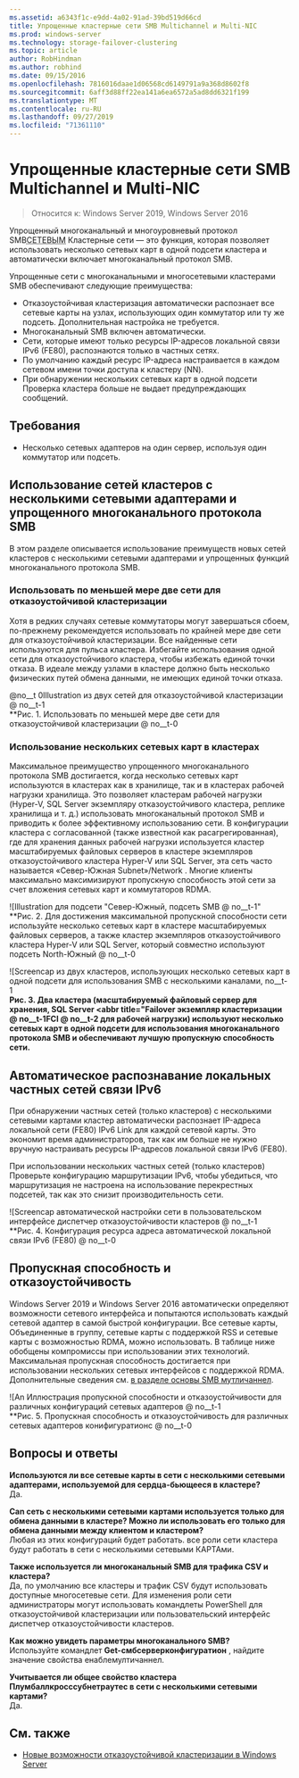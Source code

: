 ```yaml
---
ms.assetid: a6343f1c-e9dd-4a02-91ad-39bd519d66cd
title: Упрощенные кластерные сети SMB Multichannel и Multi-NIC
ms.prod: windows-server
ms.technology: storage-failover-clustering
ms.topic: article
author: RobHindman
ms.author: robhind
ms.date: 09/15/2016
ms.openlocfilehash: 7816016daae1d06568cd6149791a9a368d8602f8
ms.sourcegitcommit: 6aff3d88ff22ea141a6ea6572a5ad8dd6321f199
ms.translationtype: MT
ms.contentlocale: ru-RU
ms.lasthandoff: 09/27/2019
ms.locfileid: "71361110"
---
```

# <a name="simplified-smb-multichannel-and-multi-nic-cluster-networks"></a>Упрощенные кластерные сети SMB Multichannel и Multi-NIC

> Относится к: Windows Server 2019, Windows Server 2016

Упрощенный многоканальный и многоуровневый протокол SMB<abbr title="Сетевая карта">СЕТЕВЫМ</abbr> Кластерные сети — это функция, которая позволяет использовать несколько сетевых карт в одной подсети кластера и автоматически включает многоканальный протокол SMB.

Упрощенные сети с многоканальными и многосетевыми кластерами SMB обеспечивают следующие преимущества:  
- Отказоустойчивая кластеризация автоматически распознает все сетевые карты на узлах, использующих один коммутатор или ту же подсеть. Дополнительная настройка не требуется.  
- Многоканальный SMB включен автоматически.  
- Сети, которые имеют только ресурсы IP-адресов локальной связи IPv6 (FE80), распознаются только в частных сетях.  
- По умолчанию каждый ресурс IP-адреса настраивается в каждом сетевом имени точки доступа к кластеру (NN).  
- При обнаружении нескольких сетевых карт в одной подсети Проверка кластера больше не выдает предупреждающих сообщений.  

## <a name="requirements"></a>Требования  
-   Несколько сетевых адаптеров на один сервер, используя один коммутатор или подсеть.  

## <a name="how-to-take-advantage-of-multi-nic-clusters-networks-and-simplified-smb-multichannel"></a>Использование сетей кластеров с несколькими сетевыми адаптерами и упрощенного многоканального протокола SMB  
В этом разделе описывается использование преимуществ новых сетей кластеров с несколькими сетевыми адаптерами и упрощенных функций многоканального протокола SMB.  

### <a name="use-at-least-two-networks-for-failover-clustering"></a>Использовать по меньшей мере две сети для отказоустойчивой кластеризации   
Хотя в редких случаях сетевые коммутаторы могут завершаться сбоем, по-прежнему рекомендуется использовать по крайней мере две сети для отказоустойчивой кластеризации. Все найденные сети используются для пульса кластера. Избегайте использования одной сети для отказоустойчивого кластера, чтобы избежать единой точки отказа. В идеале между узлами в кластере должно быть несколько физических путей обмена данными, не имеющих единой точки отказа.  

@no__t 0Illustration из двух сетей для отказоустойчивой кластеризации @ no__t-1  
**Рис. 1. Использовать по меньшей мере две сети для отказоустойчивой кластеризации @ no__t-0  

### <a name="use-multiple-nics-across-clusters"></a>Использование нескольких сетевых карт в кластерах  

Максимальное преимущество упрощенного многоканального протокола SMB достигается, когда несколько сетевых карт используются в кластерах как в хранилище, так и в кластерах рабочей нагрузки хранилища. Это позволяет кластерам рабочей нагрузки (Hyper-V, SQL Server экземпляру отказоустойчивого кластера, реплике хранилища и т. д.) использовать многоканальный протокол SMB и приводить к более эффективному использованию сети. В конфигурации кластера с согласованной (также известной как расагрегированная), где для хранения данных рабочей нагрузки используется кластер масштабируемых файловых серверов в кластере экземпляров отказоустойчивого кластера Hyper-V или SQL Server, эта сеть часто называется «Север-Южная Subnet»/Network . Многие клиенты максимально максимизируют пропускную способность этой сети за счет вложения сетевых карт и коммутаторов RDMA.  

![Illustration для подсети "Север-Южный, подсеть SMB @ no__t-1"  
**Рис. 2. Для достижения максимальной пропускной способности сети используйте несколько сетевых карт в кластере масштабируемых файловых серверов, а также кластер экземпляров отказоустойчивого кластера Hyper-V или SQL Server, который совместно используют подсеть North-Южный @ no__t-0  

![Screencap из двух кластеров, использующих несколько сетевых карт в одной подсети для использования SMB с несколькими каналами, no__t-1  
**Рис. 3. Два кластера (масштабируемый файловый сервер для хранения, SQL Server <abbr title="Failover экземпляр кластеризации @ no__t-1FCI @ no__t-2 для рабочей нагрузки) используют несколько сетевых карт в одной подсети для использования многоканального протокола SMB и обеспечивают лучшую пропускную способность сети.** 

## <a name="automatic-recognition-of-ipv6-link-local-private-networks"></a>Автоматическое распознавание локальных частных сетей связи IPv6  
При обнаружении частных сетей (только кластеров) с несколькими сетевыми картами кластер автоматически распознает IP-адреса локальной сети (FE80) IPv6 Link для каждой сетевой карты. Это экономит время администраторов, так как им больше не нужно вручную настраивать ресурсы IP-адресов локальной связи IPv6 (FE80).  

При использовании нескольких частных сетей (только кластеров) Проверьте конфигурацию маршрутизации IPv6, чтобы убедиться, что маршрутизация не настроена на использование перекрестных подсетей, так как это снизит производительность сети.  

![Screencap автоматической настройки сети в пользовательском интерфейсе диспетчер отказоустойчивости кластеров @ no__t-1  
**Рис. 4. Конфигурация ресурса адреса автоматической локальной связи IPv6 (FE80) @ no__t-0  

## <a name="throughput-and-fault-tolerance"></a>Пропускная способность и отказоустойчивость  
Windows Server 2019 и Windows Server 2016 автоматически определяют возможности сетевого интерфейса и попытаются использовать каждый сетевой адаптер в самой быстрой конфигурации. Все сетевые карты, Объединенные в группу, сетевые карты с поддержкой RSS и сетевые карты с возможностью RDMA, можно использовать. В таблице ниже обобщены компромиссы при использовании этих технологий. Максимальная пропускная способность достигается при использовании нескольких сетевых интерфейсов с поддержкой RDMA. Дополнительные сведения см. [в разделе основы SMB мутличаннел](https://blogs.technet.microsoft.com/josebda/2012/06/28/the-basics-of-smb-multichannel-a-feature-of-windows-server-2012-and-smb-3-0/).

![An Иллюстрация пропускной способности и отказоустойчивости для различных конфигураций сетевых адаптеров @ no__t-1  
**Рис. 5. Пропускная способность и отказоустойчивость для различных сетевых адаптеров конифигуратионс @ no__t-0   

## <a name="frequently-asked-questions"></a>Вопросы и ответы  
**Используются ли все сетевые карты в сети с несколькими сетевыми адаптерами, используемой для сердца-бьющееся в кластере?**  
    Да.  

**Can сеть с несколькими сетевыми картами используется только для обмена данными в кластере? Можно ли использовать его только для обмена данными между клиентом и кластером?**  
    Любая из этих конфигураций будет работать. все роли сети кластера будут работать в сети с несколькими сетевыми КАРТАми.  

**Также используется ли многоканальный SMB для трафика CSV и кластера?**  
    Да, по умолчанию все кластеры и трафик CSV будут использовать доступные многосетевые сети. Для изменения роли сети администраторы могут использовать командлеты PowerShell для отказоустойчивой кластеризации или пользовательский интерфейс диспетчер отказоустойчивости кластеров.  

**Как можно увидеть параметры многоканального SMB?**  
    Используйте командлет **Get-смбсерверконфигуратион** , найдите значение свойства енаблемултичаннел.  

**Учитывается ли общее свойство кластера Плумбаллкросссубнетраутес в сети с несколькими сетевыми картами?**  
     Да.  

## <a name="see-also"></a>См. также  
- [Новые возможности отказоустойчивой кластеризации в Windows Server](whats-new-in-failover-clustering.md)  
